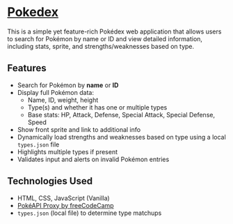 # [Pokedex](https://rhuynh06.github.io/pokedex/)

This is a simple yet feature-rich Pokédex web application that allows users to search for Pokémon by name or ID and view detailed information, including stats, sprite, and strengths/weaknesses based on type.

## Features

- Search for Pokémon by **name** or **ID**
- Display full Pokémon data:
  - Name, ID, weight, height
  - Type(s) and whether it has one or multiple types
  - Base stats: HP, Attack, Defense, Special Attack, Special Defense, Speed
- Show front sprite and link to additional info
- Dynamically load strengths and weaknesses based on type using a local `types.json` file
- Highlights multiple types if present
- Validates input and alerts on invalid Pokémon entries

## Technologies Used

- HTML, CSS, JavaScript (Vanilla)
- [PokéAPI Proxy by freeCodeCamp](https://pokeapi-proxy.freecodecamp.rocks/)
- `types.json` (local file) to determine type matchups